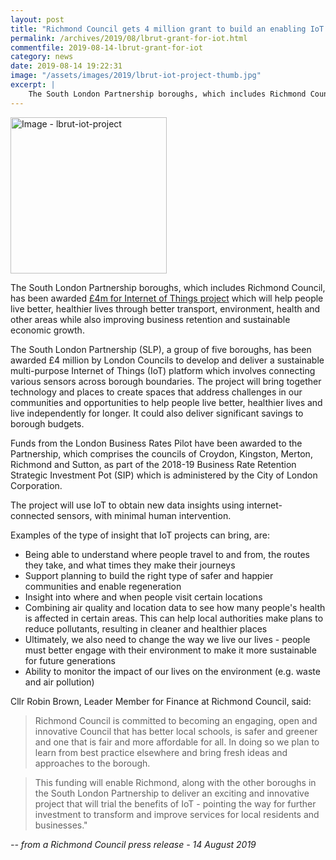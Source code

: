 ```yaml
---
layout: post
title: "Richmond Council gets 4 million grant to build an enabling IoT project"
permalink: /archives/2019/08/lbrut-grant-for-iot.html
commentfile: 2019-08-14-lbrut-grant-for-iot
category: news
date: 2019-08-14 19:22:31
image: "/assets/images/2019/lbrut-iot-project-thumb.jpg"
excerpt: |
    The South London Partnership boroughs, which includes Richmond Council, has been awarded &pound;4m for Internet of Things project which will help people live better, healthier lives through better transport, environment, health and other areas while also improving business retention and sustainable economic growth.
---
```

<a href="/assets/images/2019/lbrut-iot-project.jpg" title="Click for a larger image"><img src="/assets/images/2019/lbrut-iot-project-thumb.jpg" width="250" alt="Image - lbrut-iot-project"  class="photo right"/></a>

The South London Partnership boroughs, which includes Richmond Council, has been awarded [&pound;4m for Internet of Things project](https://www.londoncouncils.gov.uk/node/34496) which will help people live better, healthier lives through better transport, environment, health and other areas while also improving business retention and sustainable economic growth.

The South London Partnership (SLP), a group of five boroughs, has been awarded &pound;4 million by London Councils to develop and deliver a sustainable multi-purpose Internet of Things (IoT) platform which involves connecting various sensors across borough boundaries. The project will bring together technology and places to create spaces that address challenges in our communities and opportunities to help people live better, healthier lives and live independently for longer. It could also deliver significant savings to borough budgets.

Funds from the London Business Rates Pilot have been awarded to the Partnership, which comprises the councils of Croydon, Kingston, Merton, Richmond and Sutton, as part of the 2018-19 Business Rate Retention Strategic Investment Pot (SIP) which is administered by the City of London Corporation.

The project will use IoT to obtain new data insights using internet-connected sensors, with minimal human intervention.

Examples of the type of insight that IoT projects can bring, are:

- Being able to understand where people travel to and from, the routes they take, and what times they make their journeys
- Support planning to build the right type of safer and happier communities and enable regeneration
- Insight into where and when people visit certain locations
- Combining air quality and location data to see how many people's health is affected in certain areas. This can help local authorities make plans to reduce pollutants, resulting in cleaner and healthier places
- Ultimately, we also need to change the way we live our lives - people must better engage with their environment to make it more sustainable for future generations
- Ability to monitor the impact of our lives on the environment (e.g. waste and air pollution)

Cllr Robin Brown, Leader Member for Finance at Richmond Council, said:

> Richmond Council is committed to becoming an engaging, open and innovative Council that has better local schools, is safer and greener and one that is fair and more affordable for all. In doing so we plan to learn from best practice elsewhere and bring fresh ideas and approaches to the borough.

> This funding will enable Richmond, along with the other boroughs in the South London Partnership to deliver an exciting and innovative project that will trial the benefits of IoT - pointing the way for further investment to transform and improve services for local residents and businesses."

<cite>-- from a Richmond Council press release - 14 August 2019</cite>
